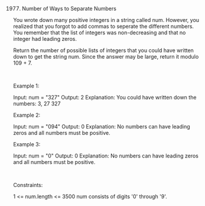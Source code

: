1977. Number of Ways to Separate Numbers

You wrote down many positive integers in a string called num. However, you realized that you forgot to add commas to seperate the different numbers. You remember that the list of integers was non-decreasing and that no integer had leading zeros.

Return the number of possible lists of integers that you could have written down to get the string num. Since the answer may be large, return it modulo 109 + 7.

 

Example 1:

Input: num = "327"
Output: 2
Explanation: You could have written down the numbers:
3, 27
327


Example 2:

Input: num = "094"
Output: 0
Explanation: No numbers can have leading zeros and all numbers must be positive.


Example 3:

Input: num = "0"
Output: 0
Explanation: No numbers can have leading zeros and all numbers must be positive.


 

Constraints:

1 <= num.length <= 3500
num consists of digits '0' through '9'.
